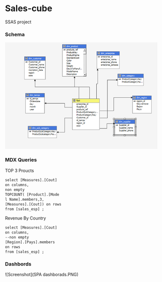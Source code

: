 # Sales-cube
SSAS project

### Schema

![Screenshot](Picture1.png)

### MDX Queries

TOP 3 Proucts
```
select [Measures].[Cout]
on columns,
non empty
TOPCOUNT( [Product].[Mode
l Name].members,3,
[Measures].[Cout]) on rows
from [sales_esp] ;
```
Revenue By Country
```
select [Measures].[Cout]
on columns,
--non empty
[Region].[Pays].members
on rows
from [sales_esp] ;
```

### Dashbords

![Screenshot](SPA dashborads.PNG)
